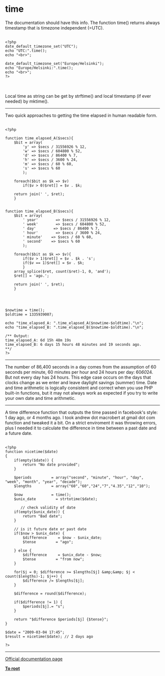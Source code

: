 # time



The documentation should have this info. The function time() returns always timestamp that is timezone independent (=UTC).<br><br>

```
<?php
date_default_timezone_set("UTC"); 
echo "UTC:".time();
echo "<br>";

date_default_timezone_set("Europe/Helsinki"); 
echo "Europe/Helsinki:".time();
echo "<br>";
?>
```
<br><br>Local time as string can be get by strftime() and local timestamp (if ever needed) by mktime().  

---

Two quick approaches to getting the time elapsed in human readable form.<br><br>

```
<?php

function time_elapsed_A($secs){
    $bit = array(
        'y' => $secs / 31556926 % 12,
        'w' => $secs / 604800 % 52,
        'd' => $secs / 86400 % 7,
        'h' => $secs / 3600 % 24,
        'm' => $secs / 60 % 60,
        's' => $secs % 60
        );
        
    foreach($bit as $k => $v)
        if($v > 0)$ret[] = $v . $k;
        
    return join(' ', $ret);
    }
    

function time_elapsed_B($secs){
    $bit = array(
        ' year'        => $secs / 31556926 % 12,
        ' week'        => $secs / 604800 % 52,
        ' day'        => $secs / 86400 % 7,
        ' hour'        => $secs / 3600 % 24,
        ' minute'    => $secs / 60 % 60,
        ' second'    => $secs % 60
        );
        
    foreach($bit as $k => $v){
        if($v > 1)$ret[] = $v . $k . 's';
        if($v == 1)$ret[] = $v . $k;
        }
    array_splice($ret, count($ret)-1, 0, 'and');
    $ret[] = 'ago.';
    
    return join(' ', $ret);
    }
    

    
    
$nowtime = time();
$oldtime = 1335939007;

echo "time_elapsed_A: ".time_elapsed_A($nowtime-$oldtime)."\n";
echo "time_elapsed_B: ".time_elapsed_B($nowtime-$oldtime)."\n";

/** Output:
time_elapsed_A: 6d 15h 48m 19s
time_elapsed_B: 6 days 15 hours 48 minutes and 19 seconds ago.
**/
?>
```
  

---

The number of 86,400 seconds in a day comes from the assumption of 60 seconds per minute, 60 minutes per hour and 24 hours per day: 60*60*24.  But not every day has 24 hours.  This edge case occurs on the days that clocks change as we enter and leave daylight savings (summer) time.  Date and time arithmetic is logically consistent and correct when you use PHP built-in functions, but it may not always work as expected if you try to write your own date and time arithmetic.  

---

A time difference function that outputs the time passed in facebook&apos;s style: 1 day ago, or 4 months ago. I took andrew dot macrobert at gmail dot com function and tweaked it a bit. On a strict enviroment it was throwing errors, plus I needed it to calculate the difference in time between a past date and a future date. <br><br>

```
<?php
function nicetime($date)
{
    if(empty($date)) {
        return "No date provided";
    }
    
    $periods         = array("second", "minute", "hour", "day", "week", "month", "year", "decade");
    $lengths         = array("60","60","24","7","4.35","12","10");
    
    $now             = time();
    $unix_date         = strtotime($date);
    
       // check validity of date
    if(empty($unix_date)) {    
        return "Bad date";
    }

    // is it future date or past date
    if($now > $unix_date) {    
        $difference     = $now - $unix_date;
        $tense         = "ago";
        
    } else {
        $difference     = $unix_date - $now;
        $tense         = "from now";
    }
    
    for($j = 0; $difference >= $lengths[$j] &amp;&amp; $j < count($lengths)-1; $j++) {
        $difference /= $lengths[$j];
    }
    
    $difference = round($difference);
    
    if($difference != 1) {
        $periods[$j].= "s";
    }
    
    return "$difference $periods[$j] {$tense}";
}

$date = "2009-03-04 17:45";
$result = nicetime($date); // 2 days ago

?>
```
  

---

[Official documentation page](https://www.php.net/manual/en/function.time.php)

**[To root](/README.md)**
